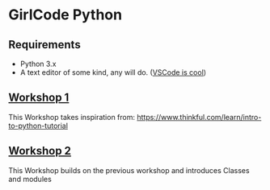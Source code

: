 # GirlCode Python

## Requirements
- Python 3.x
- A text editor of some kind, any will do. ([VSCode is cool](https://code.visualstudio.com/ "VSCode is cool"))


## [Workshop 1](https://github.com/hammanandre/GirlCode_Python/blob/master/Workshop1/Workshop1.md)
This Workshop takes inspiration from: https://www.thinkful.com/learn/intro-to-python-tutorial

## [Workshop 2](https://github.com/hammanandre/GirlCode_Python/blob/master/Workshop2/Workshop2.md)
This Workshop builds on the previous workshop and introduces Classes and modules